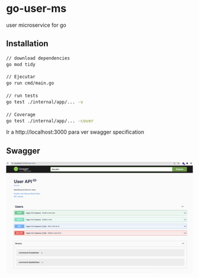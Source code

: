 # go-user-ms
user microservice for go

## Installation

  ```sh
// download dependencies
go mod tidy

// Ejecutar
go run cmd/main.go

// run tests
go test ./internal/app/... -v

// Coverage
go test ./internal/app/... -cover
```

Ir a http://localhost:3000 para ver swagger specification

## Swagger

![swagger](https://github.com/juanmaabanto/go-user-ms/blob/main/docs/swagger.png)
